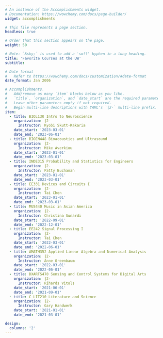 ```yaml
---
# An instance of the Accomplishments widget.
# Documentation: https://wowchemy.com/docs/page-builder/
widget: accomplishments

# This file represents a page section.
headless: true

# Order that this section appears on the page.
weight: 50

# Note: `&shy;` is used to add a 'soft' hyphen in a long heading.
title: 'Favorite Courses at the UW'
subtitle:

# Date format
#   Refer to https://wowchemy.com/docs/customization/#date-format
date_format: Jan 2006

# Accomplishments.
#   Add/remove as many `item` blocks below as you like.
#   `title`, `organization`, and `date_start` are the required parameters.
#   Leave other parameters empty if not required.
#   Begin multi-line descriptions with YAML's `|2-` multi-line prefix.
item:
  - title: BIOL130 Intro to Neuroscience
    organization: |2- 
      Instructor: Kyobi Skutt-Kakaria
    date_start: '2023-03-01'
    date_end: '2023-06-01'
  - title: BIOEN448 Bioacoustics and Ultrasound
    organization: |2- 
      Instructor: Mike Averkiou
    date_start: '2023-01-01'
    date_end: '2023-03-01'
  - title: INDE315 Probability and Statistics for Engineers
    organization: |2- 
      Instructor: Patty Buchanan
    date_start: '2023-01-01'
    date_end: '2023-03-01' 
  - title: EE331 Devices and Circuits I
    organization: |2- 
      Instructor: Tai Chen
    date_start: '2023-01-01'
    date_end: '2023-03-01'
  - title: MUS440 Music in Asian America
    organization: |2- 
      Instructor: Christina Sunardi
    date_start: '2022-09-01'
    date_end: '2022-12-01'
  - title: EE242 Signal Processing I
    organization: |2- 
      Instructor: Tai Chen
    date_start: '2022-03-01'
    date_end: '2022-06-01'
  - title: AMATH352 Applied Linear Algebra and Numerical Analysis
    organization: |2- 
      Instructor: Anne Greenbaum
    date_start: '2022-03-01'
    date_end: '2022-06-01'
  - title: DXARTS470 Sensing and Control Systems for Digital Arts
    organization: |2- 
      Instructor: Rihards Vitols
    date_start: '2021-06-01'
    date_end: '2021-09-01'
  - title: C LIT210 Literature and Science
    organization: |2- 
      Instructor: Gary Handwerk
    date_start: '2021-01-01'
    date_end: '2021-03-01'

design:
  columns: '2'
---
```

